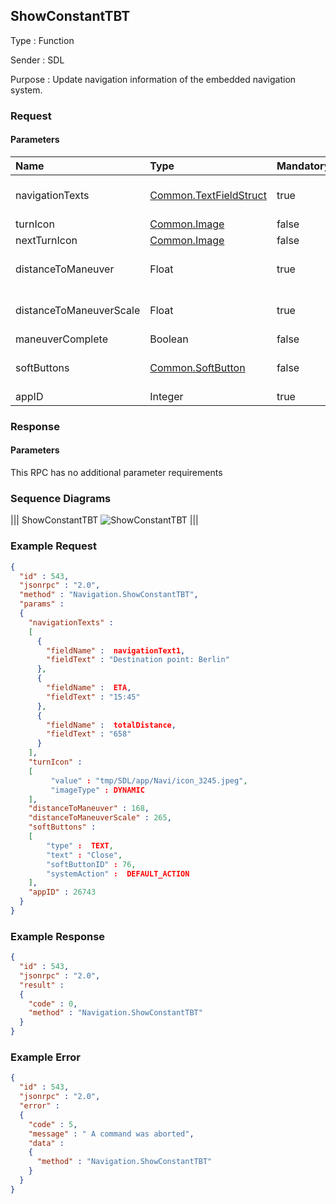 ## ShowConstantTBT

Type
: Function

Sender
: SDL

Purpose
: Update navigation information of the embedded navigation system.

### Request

#### Parameters

|Name|Type|Mandatory|Additional|
|:---|:---|:--------|:---------|
|navigationTexts|[Common.TextFieldStruct](../../common/structs/#textfieldstruct)|true|array: true<br>minsize: 0<br>maxsize: 5|
|turnIcon|[Common.Image](../../common/structs/#image)|false||
|nextTurnIcon|[Common.Image](../../common/structs/#image)|false||
|distanceToManeuver|Float|true|minvalue: 0<br>maxvalue: 1000000000|
|distanceToManeuverScale|Float|true|minvalue: 0<br>maxvalue: 1000000000|
|maneuverComplete|Boolean|false||
|softButtons|[Common.SoftButton](../../common/structs/#softbutton)|false|array: true<br>minsize: 0<br>maxsize: 3|
|appID|Integer|true||

### Response

#### Parameters

This RPC has no additional parameter requirements

### Sequence Diagrams
|||
ShowConstantTBT
![ShowConstantTBT](./assets/ShowConstantTBT.jpg)
|||

### Example Request

```json
{
  "id" : 543,
  "jsonrpc" : "2.0",
  "method" : "Navigation.ShowConstantTBT",
  "params" :
  {
    "navigationTexts" :
    [
      {
        "fieldName" :  navigationText1,
        "fieldText" : "Destination point: Berlin"
      },
      {
        "fieldName" :  ETA,
        "fieldText" : "15:45"
      },
      {
        "fieldName" :  totalDistance,
        "fieldText" : "658"
      }
    ],
    "turnIcon" :
    [
         "value" : "tmp/SDL/app/Navi/icon_3245.jpeg",
         "imageType" : DYNAMIC
    ],
    "distanceToManeuver" : 168,
    "distanceToManeuverScale" : 265,
    "softButtons" :
    [
        "type" :  TEXT,
        "text" : "Close",
        "softButtonID" : 76,
        "systemAction" :  DEFAULT_ACTION
    ],
    "appID" : 26743
  }
}
```
### Example Response

```json
{
  "id" : 543,
  "jsonrpc" : "2.0",
  "result" :
  {
    "code" : 0,
    "method" : "Navigation.ShowConstantTBT"
  }
}
```

### Example Error

```json
{
  "id" : 543,
  "jsonrpc" : "2.0",
  "error" :
  {
    "code" : 5,
    "message" : " A command was aborted",
    "data" :
    {
      "method" : "Navigation.ShowConstantTBT"
    }
  }
}
```
